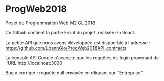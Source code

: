 # ProgWeb2018
Projet de Programmation Web M2 GL 2018

Ce Github contient la partie Front du projet, réalisée en React.

La petite API que nous avons développée est disponible à l'adresse : https://github.com/LoannGio/ProgWeb2018API_contracts

La console API Google n'accepte que les requêtes de login provenant de l'URL http://localhost:3000

Bug à corriger : requête null envoyée en cliquant sur "Entreprise".
